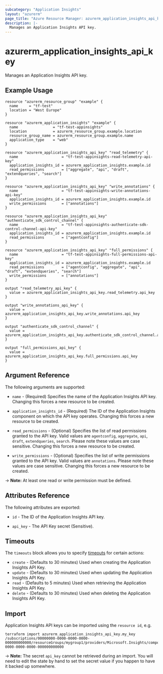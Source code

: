 ```yaml
---
subcategory: "Application Insights"
layout: "azurerm"
page_title: "Azure Resource Manager: azurerm_application_insights_api_key"
description: |-
  Manages an Application Insights API key.
---
```


# azurerm_application_insights_api_key

Manages an Application Insights API key.

## Example Usage

```hcl
resource "azurerm_resource_group" "example" {
  name     = "tf-test"
  location = "West Europe"
}

resource "azurerm_application_insights" "example" {
  name                = "tf-test-appinsights"
  location            = azurerm_resource_group.example.location
  resource_group_name = azurerm_resource_group.example.name
  application_type    = "web"
}

resource "azurerm_application_insights_api_key" "read_telemetry" {
  name                    = "tf-test-appinsights-read-telemetry-api-key"
  application_insights_id = azurerm_application_insights.example.id
  read_permissions        = ["aggregate", "api", "draft", "extendqueries", "search"]
}

resource "azurerm_application_insights_api_key" "write_annotations" {
  name                    = "tf-test-appinsights-write-annotations-api-key"
  application_insights_id = azurerm_application_insights.example.id
  write_permissions       = ["annotations"]
}

resource "azurerm_application_insights_api_key" "authenticate_sdk_control_channel" {
  name                    = "tf-test-appinsights-authenticate-sdk-control-channel-api-key"
  application_insights_id = azurerm_application_insights.example.id
  read_permissions        = ["agentconfig"]
}

resource "azurerm_application_insights_api_key" "full_permissions" {
  name                    = "tf-test-appinsights-full-permissions-api-key"
  application_insights_id = azurerm_application_insights.example.id
  read_permissions        = ["agentconfig", "aggregate", "api", "draft", "extendqueries", "search"]
  write_permissions       = ["annotations"]
}

output "read_telemetry_api_key" {
  value = azurerm_application_insights_api_key.read_telemetry.api_key
}

output "write_annotations_api_key" {
  value = azurerm_application_insights_api_key.write_annotations.api_key
}

output "authenticate_sdk_control_channel" {
  value = azurerm_application_insights_api_key.authenticate_sdk_control_channel.api_key
}

output "full_permissions_api_key" {
  value = azurerm_application_insights_api_key.full_permissions.api_key
}
```

## Argument Reference

The following arguments are supported:

* `name` - (Required) Specifies the name of the Application Insights API key. Changing this forces a
    new resource to be created.

* `application_insights_id` - (Required) The ID of the Application Insights component on which the API key operates. Changing this forces a new resource to be created.

* `read_permissions` - (Optional) Specifies the list of read permissions granted to the API key. Valid values are `agentconfig`, `aggregate`, `api`, `draft`, `extendqueries`, `search`. Please note these values are case sensitive. Changing this forces a new resource to be created.

* `write_permissions` - (Optional) Specifies the list of write permissions granted to the API key. Valid values are `annotations`. Please note these values are case sensitive. Changing this forces a new resource to be created.

-> **Note:** At least one read or write permission must be defined.

## Attributes Reference

The following attributes are exported:

* `id` - The ID of the Application Insights API key.

* `api_key` - The API Key secret (Sensitive).

## Timeouts

The `timeouts` block allows you to specify [timeouts](https://www.terraform.io/language/resources/syntax#operation-timeouts) for certain actions:

* `create` - (Defaults to 30 minutes) Used when creating the Application Insights API Key.
* `update` - (Defaults to 30 minutes) Used when updating the Application Insights API Key.
* `read` - (Defaults to 5 minutes) Used when retrieving the Application Insights API Key.
* `delete` - (Defaults to 30 minutes) Used when deleting the Application Insights API Key.

## Import

Application Insights API keys can be imported using the `resource id`, e.g.

```shell
terraform import azurerm_application_insights_api_key.my_key /subscriptions/00000000-0000-0000-0000-000000000000/resourceGroups/mygroup1/providers/Microsoft.Insights/components/instance1/apiKeys/00000000-0000-0000-0000-000000000000
```

-> **Note:** The secret `api_key` cannot be retrieved during an import. You will need to edit the state by hand to set the secret value if you happen to have it backed up somewhere.

